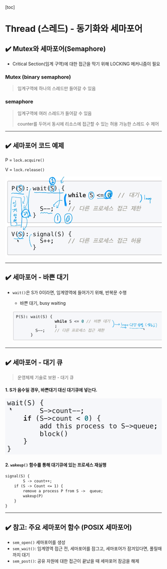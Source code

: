 [toc]

# Thread (스레드) - 동기화와 세마포어

## :heavy_check_mark: Mutex와 세마포어(Semaphore)

- Critical Section(임계 구역)에 대한 접근을 막기 위해 LOCKING 메커니즘이 필요

### Mutex (binary semaphore)

> 임계구역에 하나의 스레드만 들어갈 수 있음



### semaphore

> 임계구역에 여러 스레드가 들어갈 수 있음
>
> counter를 두어서 동시에 리소스에 접근할 수 있는 허용 가능한 스레드 수 제어




<hr>

## :heavy_check_mark: 세마포어 코드 예제

P = `lock.acquire()`

V = `lock.release()`

![image-20210223211219609](assets/image-20210223211219609.png)



<hr>

## :heavy_check_mark: 세마포어 - 바쁜 대기


- `wait()`은 S가 0이라면, 임계영역에 들어가기 위해, 반복문 수행

  - 바쁜 대기, busy waiting

  ![image-20210223211409288](assets/image-20210223211409288.png)



<hr>

## :heavy_check_mark: 세마포어 - 대기 큐

> 운영체제 기술로 보완 - 대기 큐

#### 1. S가 음수일 경우, **바쁜대기** 대신 **대기큐**에 넣는다.

![image-20210223211456803](assets/image-20210223211456803.png)



#### 2. `wakeup()` 함수를 통해 대기큐에 있는 프로세스 재실행

```
signal(S) {
		S -> count++;
	if (S -> Count <= 1) {
		remove a process P from S ->  queue;
		wakeup(P)
	}
}
```





<hr>

## :heavy_check_mark: 참고: 주요 세마포어 함수 (POSIX 세마포어)

- `sem_open()` 세마포어를 생성
- `sem_wait()`: 임계영역 접근 전, 세마포어를 잠그고, 세마포어가 잠겨있다면, 풀릴때까지 대기
- `sem_post()`: 공유 자원에 대한 접근이 끝났을 때 세마포어 잠금을 해제





